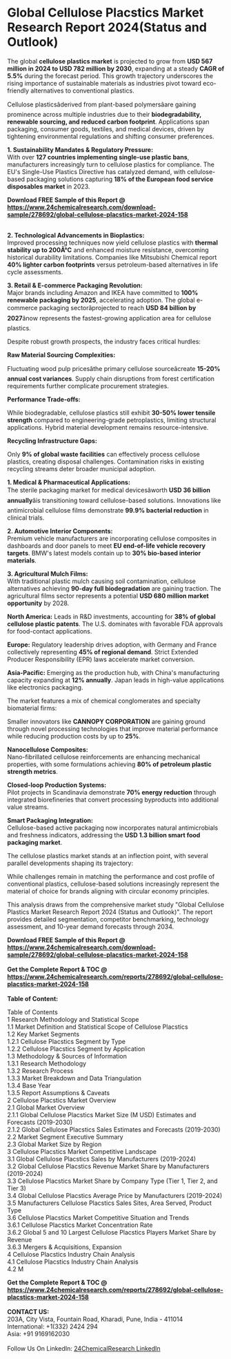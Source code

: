 <h1>Global Cellulose Placstics Market Research Report 2024(Status and Outlook)</h1><p>The global <strong>cellulose plastics market</strong> is projected to grow from <strong>USD 567 million in 2024 to USD 782 million by 2030</strong>, expanding at a steady <strong>CAGR of 5.5%</strong> during the forecast period. This growth trajectory underscores the rising importance of sustainable materials as industries pivot toward eco-friendly alternatives to conventional plastics.</p><p>Cellulose plasticsâderived from plant-based polymersâare gaining prominence across multiple industries due to their <strong>biodegradability, renewable sourcing, and reduced carbon footprint</strong>. Applications span packaging, consumer goods, textiles, and medical devices, driven by tightening environmental regulations and shifting consumer preferences.</p><p><strong>1. Sustainability Mandates &amp; Regulatory Pressure:</strong><br>
With over <strong>127 countries implementing single-use plastic bans</strong>, manufacturers increasingly turn to cellulose plastics for compliance. The EU's Single-Use Plastics Directive has catalyzed demand, with cellulose-based packaging solutions capturing <strong>18% of the European food service disposables market</strong> in 2023.</p><div><b>Download FREE Sample of this Report @ 
            <a href="https://www.24chemicalresearch.com/download-sample/278692/global-cellulose-placstics-market-2024-158">
            https://www.24chemicalresearch.com/download-sample/278692/global-cellulose-placstics-market-2024-158</a></b></div><br><p><strong>2. Technological Advancements in Bioplastics:</strong><br>
Improved processing techniques now yield cellulose plastics with <strong>thermal stability up to 200Â°C</strong> and enhanced moisture resistance, overcoming historical durability limitations. Companies like Mitsubishi Chemical report <strong>40% lighter carbon footprints</strong> versus petroleum-based alternatives in life cycle assessments.</p><p><strong>3. Retail &amp; E-commerce Packaging Revolution:</strong><br>
Major brands including Amazon and IKEA have committed to <strong>100% renewable packaging by 2025</strong>, accelerating adoption. The global e-commerce packaging sectorâprojected to reach <strong>USD 84 billion by 2027</strong>ânow represents the fastest-growing application area for cellulose plastics.</p><p>Despite robust growth prospects, the industry faces critical hurdles:</p><p><strong>Raw Material Sourcing Complexities:</strong></p><p>Fluctuating wood pulp pricesâthe primary cellulose sourceâcreate <strong>15-20% annual cost variances</strong>. Supply chain disruptions from forest certification requirements further complicate procurement strategies.</p><p><strong>Performance Trade-offs:</strong></p><p>While biodegradable, cellulose plastics still exhibit <strong>30-50% lower tensile strength</strong> compared to engineering-grade petroplastics, limiting structural applications. Hybrid material development remains resource-intensive.</p><p><strong>Recycling Infrastructure Gaps:</strong></p><p>Only <strong>9% of global waste facilities</strong> can effectively process cellulose plastics, creating disposal challenges. Contamination risks in existing recycling streams deter broader municipal adoption.</p><p><strong>1. Medical &amp; Pharmaceutical Applications:</strong><br>
The sterile packaging market for medical devicesâworth <strong>USD 36 billion annually</strong>âis transitioning toward cellulose-based solutions. Innovations like antimicrobial cellulose films demonstrate <strong>99.9% bacterial reduction</strong> in clinical trials.</p><p><strong>2. Automotive Interior Components:</strong><br>
Premium vehicle manufacturers are incorporating cellulose composites in dashboards and door panels to meet <strong>EU end-of-life vehicle recovery targets</strong>. BMW's latest models contain up to <strong>30% bio-based interior materials</strong>.</p><p><strong>3. Agricultural Mulch Films:</strong><br>
With traditional plastic mulch causing soil contamination, cellulose alternatives achieving <strong>90-day full biodegradation</strong> are gaining traction. The agricultural films sector represents a potential <strong>USD 680 million market opportunity</strong> by 2028.</p><p><strong>North America:</strong> Leads in R&amp;D investments, accounting for <strong>38% of global cellulose plastic patents</strong>. The U.S. dominates with favorable FDA approvals for food-contact applications.</p><p><strong>Europe:</strong> Regulatory leadership drives adoption, with Germany and France collectively representing <strong>45% of regional demand</strong>. Strict Extended Producer Responsibility (EPR) laws accelerate market conversion.</p><p><strong>Asia-Pacific:</strong> Emerging as the production hub, with China's manufacturing capacity expanding at <strong>12% annually</strong>. Japan leads in high-value applications like electronics packaging.</p><p>The market features a mix of chemical conglomerates and specialty biomaterial firms:</p><p>Smaller innovators like <strong>CANNOPY CORPORATION</strong> are gaining ground through novel processing technologies that improve material performance while reducing production costs by up to <strong>25%</strong>.</p><p><strong>Nanocellulose Composites:</strong><br>
	Nano-fibrillated cellulose reinforcements are enhancing mechanical properties, with some formulations achieving <strong>80% of petroleum plastic strength metrics</strong>.</p><p><strong>Closed-loop Production Systems:</strong><br>
	Pilot projects in Scandinavia demonstrate <strong>70% energy reduction</strong> through integrated biorefineries that convert processing byproducts into additional value streams.</p><p><strong>Smart Packaging Integration:</strong><br>
	Cellulose-based active packaging now incorporates natural antimicrobials and freshness indicators, addressing the <strong>USD 1.3 billion smart food packaging market</strong>.</p><p>The cellulose plastics market stands at an inflection point, with several parallel developments shaping its trajectory:</p><p>While challenges remain in matching the performance and cost profile of conventional plastics, cellulose-based solutions increasingly represent the material of choice for brands aligning with circular economy principles.</p><p>This analysis draws from the comprehensive market study "Global Cellulose Plastics Market Research Report 2024 (Status and Outlook)". The report provides detailed segmentation, competitor benchmarking, technology assessment, and 10-year demand forecasts through 2034.</p><div><b>Download FREE Sample of this Report @ 
            <a href="https://www.24chemicalresearch.com/download-sample/278692/global-cellulose-placstics-market-2024-158">
            https://www.24chemicalresearch.com/download-sample/278692/global-cellulose-placstics-market-2024-158</a></b></div><br><div><b>Get the Complete Report & TOC @ 
            <a href="https://www.24chemicalresearch.com/reports/278692/global-cellulose-placstics-market-2024-158">
            https://www.24chemicalresearch.com/reports/278692/global-cellulose-placstics-market-2024-158</a></b></div><br>
            <b>Table of Content:</b><p>Table of Contents<br />
1 Research Methodology and Statistical Scope<br />
1.1 Market Definition and Statistical Scope of Cellulose Placstics<br />
1.2 Key Market Segments<br />
1.2.1 Cellulose Placstics Segment by Type<br />
1.2.2 Cellulose Placstics Segment by Application<br />
1.3 Methodology & Sources of Information<br />
1.3.1 Research Methodology<br />
1.3.2 Research Process<br />
1.3.3 Market Breakdown and Data Triangulation<br />
1.3.4 Base Year<br />
1.3.5 Report Assumptions & Caveats<br />
2 Cellulose Placstics Market Overview<br />
2.1 Global Market Overview<br />
2.1.1 Global Cellulose Placstics Market Size (M USD) Estimates and Forecasts (2019-2030)<br />
2.1.2 Global Cellulose Placstics Sales Estimates and Forecasts (2019-2030)<br />
2.2 Market Segment Executive Summary<br />
2.3 Global Market Size by Region<br />
3 Cellulose Placstics Market Competitive Landscape<br />
3.1 Global Cellulose Placstics Sales by Manufacturers (2019-2024)<br />
3.2 Global Cellulose Placstics Revenue Market Share by Manufacturers (2019-2024)<br />
3.3 Cellulose Placstics Market Share by Company Type (Tier 1, Tier 2, and Tier 3)<br />
3.4 Global Cellulose Placstics Average Price by Manufacturers (2019-2024)<br />
3.5 Manufacturers Cellulose Placstics Sales Sites, Area Served, Product Type<br />
3.6 Cellulose Placstics Market Competitive Situation and Trends<br />
3.6.1 Cellulose Placstics Market Concentration Rate<br />
3.6.2 Global 5 and 10 Largest Cellulose Placstics Players Market Share by Revenue<br />
3.6.3 Mergers & Acquisitions, Expansion<br />
4 Cellulose Placstics Industry Chain Analysis<br />
4.1 Cellulose Placstics Industry Chain Analysis<br />
4.2 M</p><div><b>Get the Complete Report & TOC @ 
            <a href="https://www.24chemicalresearch.com/reports/278692/global-cellulose-placstics-market-2024-158">
            https://www.24chemicalresearch.com/reports/278692/global-cellulose-placstics-market-2024-158</a></b></div><br><b>CONTACT US:</b><br>
            203A, City Vista, Fountain Road, Kharadi, Pune, India - 411014<br>
            International: +1(332) 2424 294<br>
            Asia: +91 9169162030 <br><br>
            Follow Us On LinkedIn: <a href="https://www.linkedin.com/company/24chemicalresearch/">24ChemicalResearch LinkedIn</a>